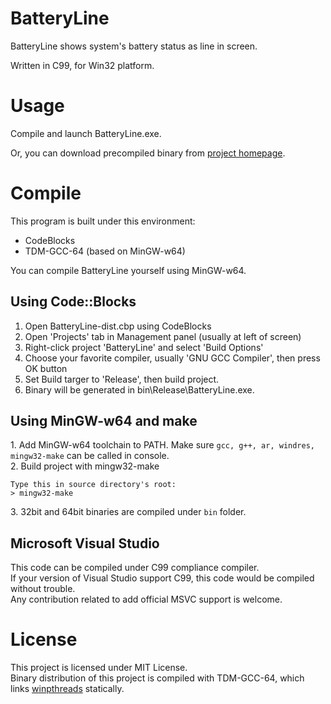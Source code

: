 # BatteryLine
BatteryLine shows system's battery status as line in screen.

Written in C99, for Win32 platform.

# Usage
Compile and launch BatteryLine.exe.

Or, you can download precompiled binary from [project homepage](https://ied206.github.io/BatteryLine).

# Compile
This program is built under this environment:
- CodeBlocks
- TDM-GCC-64 (based on MinGW-w64)

You can compile BatteryLine yourself using MinGW-w64.

## Using Code::Blocks
1. Open BatteryLine-dist.cbp using CodeBlocks
2. Open 'Projects' tab in Management panel (usually at left of screen)
3. Right-click project 'BatteryLine' and select 'Build Options'
4. Choose your favorite compiler, usually 'GNU GCC Compiler', then press OK button
5. Set Build targer to 'Release', then build project.
6. Binary will be generated in bin\Release\BatteryLine.exe.

## Using MinGW-w64 and make
1\. Add MinGW-w64 toolchain to PATH. Make sure `gcc, g++, ar, windres, mingw32-make` can be called in console.  
2\. Build project with mingw32-make
```
Type this in source directory's root:
> mingw32-make
```
3\. 32bit and 64bit binaries are compiled under `bin` folder.

## Microsoft Visual Studio
This code can be compiled under C99 compliance compiler.  
If your version of Visual Studio support C99, this code would be compiled without trouble.  
Any contribution related to add official MSVC support is welcome.

# License
This project is licensed under MIT License.  
Binary distribution of this project is compiled with TDM-GCC-64, which links [winpthreads](http://mingw-w64.org) statically.  
